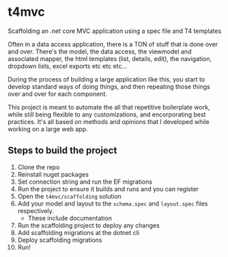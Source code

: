 # t4mvc
Scaffolding an .net core MVC application using a spec file and T4 templates

Often in a data access application, there is a TON of stuff that is done over and over. There's the model, the data access, the viewmodel and associated mapper, the html templates (list, details, edit), the navigation, dropdown lists, excel exports etc etc etc... 

During the process of building a large application like this, you start to develop standard ways of doing things, and then repeating those things over and over for each component. 

This project is meant to automate the all that repetitive boilerplate work, while still being flexible to any customizations, and encorporating best practices. It's all based on methods and opinions that I developed while working on a large web app. 

## Steps to build the project

1. Clone the repo
2. Reinstall nuget packages
3. Set connection string and run the EF migrations
4. Run the project to ensure it builds and runs and you can register
5. Open the `t4mvc/scaffolding` solution
6. Add your model and layout to the `schema.spec` and `layout.spec` files respectively. 
    * These include documentation
7. Run the scaffolding project to deploy any changes
8. Add scaffolding migrations at the dotnet cli
9. Deploy scaffolding migrations
10. Run! 